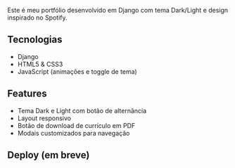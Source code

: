 Este é meu portfólio desenvolvido em Django com tema Dark/Light e design inspirado no Spotify.

## Tecnologias
- Django
- HTML5 & CSS3
- JavaScript (animações e toggle de tema)

## Features
- Tema Dark e Light com botão de alternância
- Layout responsivo
- Botão de download de currículo em PDF
- Modais customizados para navegação

## Deploy (em breve)